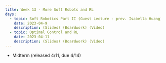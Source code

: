 ```yaml
---
title: Week 13 - More Soft Robots and RL
days:
  - topic: Soft Robotics Part II (Guest Lecture - prev. Isabella Huang)
    date: 2023-04-9
    description: (Slides) (Boardwork) (Video)
  - topic: Optimal Control and RL
    date: 2023-04-11
    description: (Slides) (Boardwork) (Video)
---
```


- Midterm (released 4/11, due 4/14)

<a id="Week14"></a>
